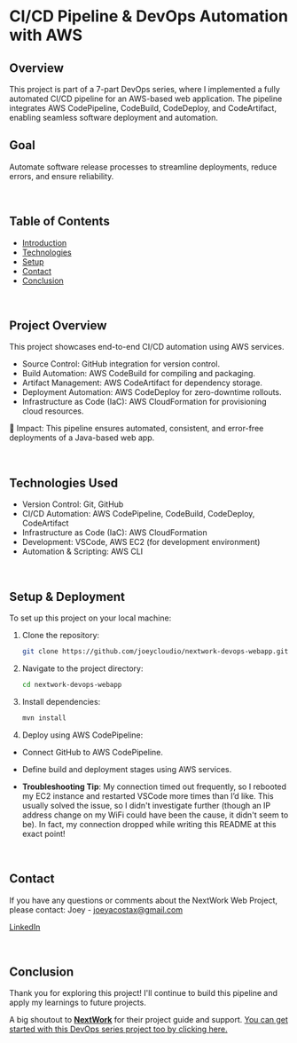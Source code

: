 # CI/CD Pipeline & DevOps Automation with AWS

## Overview
This project is part of a 7-part DevOps series, where I implemented a fully automated CI/CD pipeline for an AWS-based web application. The pipeline integrates AWS CodePipeline, CodeBuild, CodeDeploy, and CodeArtifact, enabling seamless software deployment and automation.

## Goal
Automate software release processes to streamline deployments, reduce errors, and ensure reliability.

<br>

## Table of Contents
- [Introduction](#introduction)
- [Technologies](#technologies)
- [Setup](#setup)
- [Contact](#contact)
- [Conclusion](#conclusion)

<br>

## Project Overview
This project showcases end-to-end CI/CD automation using AWS services.
- Source Control: GitHub integration for version control.
- Build Automation: AWS CodeBuild for compiling and packaging.
- Artifact Management: AWS CodeArtifact for dependency storage.
- Deployment Automation: AWS CodeDeploy for zero-downtime rollouts.
- Infrastructure as Code (IaC): AWS CloudFormation for provisioning cloud resources.

🔹 Impact: This pipeline ensures automated, consistent, and error-free deployments of a Java-based web app.

<br>

## Technologies Used

- Version Control: Git, GitHub
- CI/CD Automation: AWS CodePipeline, CodeBuild, CodeDeploy, CodeArtifact
- Infrastructure as Code (IaC): AWS CloudFormation
- Development: VSCode, AWS EC2 (for development environment)
- Automation & Scripting: AWS CLI

<br>

## Setup & Deployment
To set up this project on your local machine:

1. Clone the repository:
    ```bash
    git clone https://github.com/joeycloudio/nextwork-devops-webapp.git
    ```
2. Navigate to the project directory:
    ```bash
    cd nextwork-devops-webapp
    ```
3. Install dependencies:
    ```bash
    mvn install
    ```
4. Deploy using AWS CodePipeline:
- Connect GitHub to AWS CodePipeline.
- Define build and deployment stages using AWS services.

- **Troubleshooting Tip**: My connection timed out frequently, so I rebooted my EC2 instance and restarted VSCode more times than I’d like. This usually solved the issue, so I didn't investigate further (though an IP address change on my WiFi could have been the cause, it didn't seem to be). In fact, my connection dropped while writing this README at this exact point!

<br>

## Contact
If you have any questions or comments about the NextWork Web Project, please contact:
Joey - [joeyacostax@gmail.com](mailto:joeyacostax@gmail.com)

[LinkedIn](www.linkedin.com/in/joeyacosta)

<br>

## Conclusion
Thank you for exploring this project! I'll continue to build this pipeline and apply my learnings to future projects.

A big shoutout to **[NextWork](https://learn.nextwork.org/app)** for their project guide and support. [You can get started with this DevOps series project too by clicking here.](https://learn.nextwork.org/projects/aws-devops-vscode?track=high)

